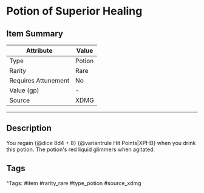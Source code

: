 # Potion of Superior Healing

## Item Summary

| Attribute            | Value                        |
|----------------------|------------------------------|
| Type                 | Potion |
| Rarity               | Rare             |
| Requires Attunement  | No                |
| Value (gp)           | -    |
| Source               | XDMG |

---

## Description

You regain {@dice 8d4 + 8} {@variantrule Hit Points|XPHB} when you drink this potion. The potion's red liquid glimmers when agitated.

## Tags

^Tags: #item #rarity_rare #type_potion #source_xdmg